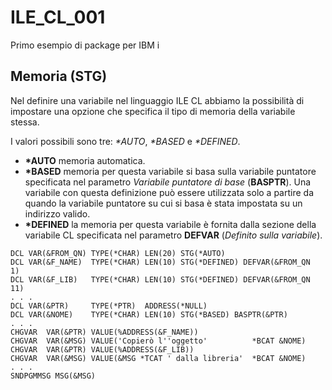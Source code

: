 # ILE_CL_001
Primo esempio di package per IBM i

## Memoria (**STG**) 

Nel definire una variabile nel linguaggio ILE CL abbiamo la possibilità
di impostare una opzione che specifica il tipo di memoria della variabile stessa.

I valori possibili sono tre: *\*AUTO*, *\*BASED* e *\*DEFINED*.

* **\*AUTO**   memoria automatica.
* **\*BASED**  memoria per questa variabile si basa sulla variabile puntatore specificata nel parametro *Variabile puntatore di base* (**BASPTR**). Una variabile con questa definizione può essere utilizzata solo a partire da quando la variabile puntatore su cui si basa è stata impostata su un indirizzo valido.                   
* **\*DEFINED** la memoria per questa variabile è fornita dalla sezione della variabile CL specificata nel parametro **DEFVAR** (*Definito sulla variabile*).

```
DCL VAR(&FROM_QN) TYPE(*CHAR) LEN(20) STG(*AUTO)
DCL VAR(&F_NAME)  TYPE(*CHAR) LEN(10) STG(*DEFINED) DEFVAR(&FROM_QN  1)
DCL VAR(&F_LIB)   TYPE(*CHAR) LEN(10) STG(*DEFINED) DEFVAR(&FROM_QN 11)
. . .
DCL VAR(&PTR)     TYPE(*PTR)  ADDRESS(*NULL)
DCL VAR(&NOME)    TYPE(*CHAR) LEN(10) STG(*BASED) BASPTR(&PTR)
. . .
CHGVAR  VAR(&PTR) VALUE(%ADDRESS(&F_NAME))
CHGVAR  VAR(&MSG) VALUE('Copierò l''oggetto'          *BCAT &NOME)
CHGVAR  VAR(&PTR) VALUE(%ADDRESS(&F_LIB))
CHGVAR  VAR(&MSG) VALUE(&MSG *TCAT ' dalla libreria'  *BCAT &NOME)
. . .
SNDPGMMSG MSG(&MSG)              
```